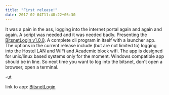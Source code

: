 ```yaml
---
title: "First release!"
date: 2017-02-04T11:48:22+05:30
---
```


It was a pain in the ass, logging into the internet portal again and again and
again. A script was needed and it was needed badly. Presenting the
[BitsnetLogin v1.0.0](https://github.com/OSDLabs/BitsnetLogin/releases/tag/1.0.0).
A complete cli program in itself with a launcher app. The options in the
current release include (but are not limited to) logging into the Hostel LAN
and WiFi and Academic block wifi. The app is designed for unix/linux based
systems only for the moment. Windows compatible app should be in line. So next
time you want to log into the bitsnet, don't open a browser, open a terminal.

-ut

link to app: [BitsnetLogin](https://utkarshme.github.io/BitsnetLogin/)
